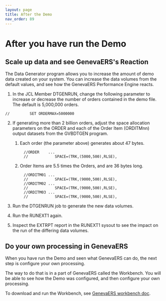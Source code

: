 ```yaml
---
layout: page
title: After the Demo
nav_order: 89
---
```

# After you have run the Demo

## Scale up data and see GenevaERS's Reaction

The Data Generator program allows you to increase the amount of demo data created on your system.  You can increase the data volumes from the default values, and see how the GenevaERS Performance Engine reacts.

1. In the JCL Member DTGENRUN, change the following parameter to increase or decrease the number of orders contained in the demo file.  The default is 5,000,000 orders. 
```
//         SET ORDERMAX=5000000
```
2. If generating more than 2 billion orders, adjust the space allocation parameters on the ORDER and each of the Order Item (ORDITMnn) output datasets from the GVBDTGEN program.  
   
   1. Each order (the parameter above) generates about 47 bytes. 
   ``` 
        //ORDER    ...
        //            SPACE=(TRK,(5000,500),RLSE),
     ```
   2. Order Items are 5.5 times the Orders, and are 36 bytes long.
   ```
        //ORDITM01 ...
        //            SPACE=(TRK,(9000,500),RLSE),
        //ORDITM02 ...
        //            SPACE=(TRK,(9000,500),RLSE),
        //ORDITM03 ...
        //            SPACE=(TRK,(9000,500),RLSE),
   ```

3. Run the DTGENRUN job to generate the new data volumes.
   
4. Run the RUNEXT1 again.  
   
5. Inspect the EXTRPT report in the RUNEXT1 sysout to see the impact on the run of the differing data volumes.  

## Do your own processing in GenevaERS

When you have run the Demo and seen what GenevaERS can do, the next step is configure your own processing.

The way to do that is in a part of GenevaERS called the Workbench.  You will be able to see how the Demo was configured, and then configure your own processing.

To download and run the Workbench, see [GenevaERS workbench doc](https://genevaers.github.io/User-Documentation/Get%20Started/).
